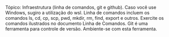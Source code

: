 Tópico: Infraestrutura (linha de comandos, git e github).
Caso você use Windows, sugiro a utilização do wsl.
Linha de comandos incluem os comandos ls, cd, cp, scp, pwd, mkdir, rm, find, export e outros. Exercite os comandos ilustrados no documento Linha de Comandos.
Git é uma ferramenta para controle de versão. Ambiente-se com esta ferramenta.